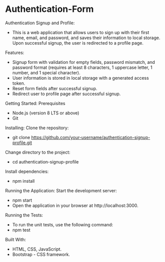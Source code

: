 # Authentication-Form

Authentication Signup and Profile:
- This is a web application that allows users to sign up with their first name, email, and password, and saves their information to local storage. Upon successful signup, the user is redirected to a profile page.

Features:
- Signup form with validation for empty fields, password mismatch, and password format (requires at least 8 characters, 1 uppercase letter, 1 number, and 1 special character).
- User information is stored in local storage with a generated access token.
- Reset form fields after successful signup.
- Redirect user to profile page after successful signup.

Getting Started: Prerequisites
- Node.js (version 8 LTS or above)
- Git

Installing:
Clone the repository:
- git clone https://github.com/your-username/authentication-signup-profile.git

Change directory to the project:
- cd authentication-signup-profile

Install dependencies:
- npm install

Running the Application:
Start the development server:
- npm start
- Open the application in your browser at http://localhost:3000.

Running the Tests:
- To run the unit tests, use the following command:
- npm test

Built With:
- HTML, CSS, JavaScript.
- Bootstrap - CSS framework.
